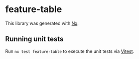 # feature-table

This library was generated with [Nx](https://nx.dev).

## Running unit tests

Run `nx test feature-table` to execute the unit tests via [Vitest](https://vitest.dev/).
